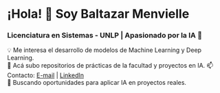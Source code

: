 # ¡Hola! 👋 Soy Baltazar Menvielle
### Licenciatura en Sistemas - UNLP | Apasionado por la IA 🤖

💡 Me interesa el desarrollo de modelos de Machine Learning y Deep Learning.  
📂 Acá subo repositorios de prácticas de la facultad y proyectos en IA.
📫 Contacto: [E-mail](baltazarmenvielle@gmail.com) | [LinkedIn](https://www.linkedin.com/in/baltazar-menvielle)  
🚀 Buscando oportunidades para aplicar IA en proyectos reales.  
